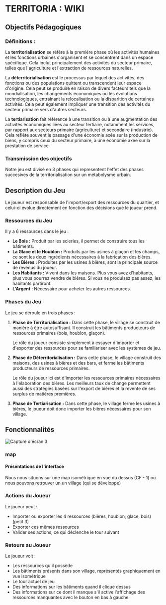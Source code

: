 # TERRITORIA : WIKI

## Objectifs Pédagogiques

### Définitions :

La **territorialisation** se réfère à la première phase où les activités humaines et les fonctions urbaines s'organisent et se concentrent dans un espace spécifique. Cela inclut principalement des activités du secteur primaire, telles que l'agriculture et l'extraction de ressources naturelles.

La **déterritorialisation** est le processus par lequel des activités, des fonctions ou des populations quittent ou transcendent leur espace d'origine. Cela peut se produire en raison de divers facteurs tels que la mondialisation, les changements économiques ou les évolutions technologiques, entraînant la relocalisation ou la disparition de certaines activités. Cela peut également impliquer une transition des activités du secteur primaire vers d'autres secteurs.

La **tertiarisation** fait référence à une transition ou à une augmentation des activités économiques liées au secteur tertiaire, notamment les services, par rapport aux secteurs primaire (agriculture) et secondaire (industrie). Cela reflète souvent le passage d'une économie axée sur la production de biens, y compris ceux du secteur primaire, à une économie axée sur la prestation de service

### Transmission des objectifs  

Notre jeu est divisé en 3 phases qui representent l'effet des phases succesives de la territorialisation sur un métabolysme urbain.

## Description du Jeu

Le joueur est responsable de l'import/export des ressources du quartier, et celui-ci évolue directement en fonction des décisions que le joueur prend.

### Ressources du Jeu

Il y a 6 ressources dans le jeu :

- **Le Bois :** Produit par les scieries, il permet de construire tous les bâtiments.
- **La Glace et le Houblon :** Produits par les usines à glaçon et les champs, ce sont les deux ingrédients nécessaires à la fabrication des bières.
- **Les Bières :** Produites par les usines à bières, sont la principale source de revenus du joueur.
- **Les Habitants :** Vivent dans les maisons. Plus vous avez d'habitants, plus vous pourrez vendre de bières. Si vous ne produisez pas assez, les habitants partiront.
- **L'Argent :** Nécessaire pour acheter les autres ressources.

### Phases du Jeu

Le jeu se déroule en trois phases :

1. **Phase de Territorialisation :** Dans cette phase, le village se construit de manière à être autosuffisant. Il construit les bâtiments producteurs de ressources primaires (bois, houblon, glaçon).

    Le rôle du joueur consiste simplement à essayer d'importer et d'exporter des ressources pour se familiariser avec les systèmes de jeu.

2. **Phase de Déterritorialisation :** Dans cette phase, le village construit des maisons, des usines à bières et des bars, et ferme les bâtiments producteurs de ressources primaires.

    Le rôle du joueur ici est d'importer les ressources primaires nécessaires à l'élaboration des bières. Les meilleurs taux de change permettent aussi des stratégies basées sur l'export de bières et la revente de ses surplus de matières premières.

3. **Phase de Tertiarisation :** Dans cette phase, le village ferme les usines à bières, le joueur doit donc importer les bières nécessaires pour son village.

## Fonctionnalités

![Capture d'écran 3](/screens/ScreenInGame3ForWiki.png "Screen du jeu")

### map

#### Présentations de l'interface

Nous nous situons sur une map isométrique en vue du dessus (CF - 1) ou nous pouvons retrouver un un village (qui se développe)

### Actions du Joueur

Le joueur peut : 

- Importer ou exporter les 4 ressources (bières, houblon, glace, bois) (petit 3)
- Exporter ces mêmes ressources
- Valider ses actions, ce qui déclenche le tour suivant

### Retours au Joueur

Le joueur voit : 

- Les ressources qu'il possède
- Les bâtiments présents dans son village, représentés graphiquement en vue isométrique
- Le tour actuel de jeu
- Des informations sur les bâtiments quand il clique dessus
- Des informations sur ce dont il manque s'il active l'affichage des ressources manquantes avec le bouton en bas à gauche
